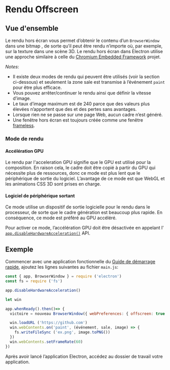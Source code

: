 # Rendu Offscreen

## Vue d'ensemble

Le rendu hors écran vous permet d’obtenir le contenu d’un `BrowserWindow` dans une bitmap , de sorte qu’il peut être rendu n’importe où, par exemple, sur la texture dans une scène 3D. Le rendu hors écran dans Electron utilise une approche similaire à celle du [Chromium Embedded Framework](https://bitbucket.org/chromiumembedded/cef) projet.

*Notes*:

* Il existe deux modes de rendu qui peuvent être utilisés (voir la section ci-dessous) et seulement la zone sale est transmise à l’événement `paint` pour être plus efficace.
* Vous pouvez arrêter/continuer le rendu ainsi que définir la vitesse d’image.
* Le taux d’image maximum est de 240 parce que des valeurs plus élevées n’apportent que des et des pertes sans avantages.
* Lorsque rien ne se passe sur une page Web, aucun cadre n’est généré.
* Une fenêtre hors écran est toujours créée comme une fenêtre [frameless](../api/frameless-window.md).

### Mode de rendu

#### Accélération GPU

Le rendu par l'acceleration GPU signifie que le GPU est utilisé pour la composition. En raison cela, le cadre doit être copié à partir du GPU qui nécessite plus de ressources, donc ce mode est plus lent que le périphérique de sortie du logiciel. L’avantage de ce mode est que WebGL et les animations CSS 3D sont prises en charge.

#### Logiciel de périphérique sortant

Ce mode utilise un dispositif de sortie logicielle pour le rendu dans le processeur, de sorte que le cadre génération est beaucoup plus rapide. En conséquence, ce mode est préféré au GPU accéléré.

Pour activer ce mode, l’accélération GPU doit être désactivée en appelant l' [`app.disableHardwareAcceleration()`][disablehardwareacceleration] API.

## Exemple

Commencer avec une application fonctionnelle du [Guide de démarrage rapide](quick-start.md), ajoutez les lignes suivantes au fichier `main.js`:

```javascript fiddle='docs/fiddles/features/offscreen-rendering'
const { app, BrowserWindow } = require ('electron')
const fs = require ('fs')

app.disableHardwareAcceleration()

let win

app.whenReady().then()=> {
  victoire = nouveau BrowserWindow({ webPreferences: { offscreen: true } })

  win.loadURL ('https://github.com')
  win.webContents.on('paint', (événement, sale, image) => {
    fs.writeFileSync ('ex.png', image.toPNG())
  })
  win.webContents.setFrameRate(60)
})
```

Après avoir lancé l’application Electron, accédez au dossier de travail votre application.

[disablehardwareacceleration]: ../api/app.md#appdisablehardwareacceleration
